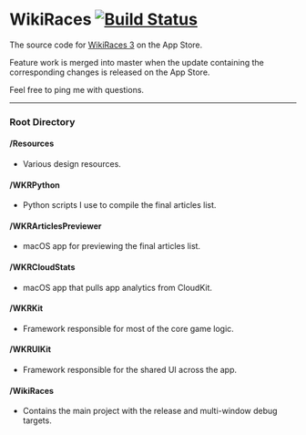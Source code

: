 # WikiRaces [![Build Status](https://travis-ci.org/atfinke/WikiRaces.svg?branch=master)](https://travis-ci.org/atfinke/WikiRaces)

The source code for [WikiRaces 3](https://itunes.apple.com/us/app/wikiraces-3/id1030997904?mt=8) on the App Store.

Feature work is merged into master when the update containing the corresponding changes is released on the App Store.

Feel free to ping me with questions.
***
### Root Directory

#### /Resources
- Various design resources.
#### /WKRPython
- Python scripts I use to compile the final articles list.
#### /WKRArticlesPreviewer
- macOS app for previewing the final articles list.
#### /WKRCloudStats
- macOS app that pulls app analytics from CloudKit.
#### /WKRKit
- Framework responsible for most of the core game logic.
#### /WKRUIKit
- Framework responsible for the shared UI across the app.
#### /WikiRaces
- Contains the main project with the release and multi-window debug targets.
